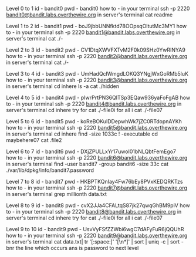 Level 0 to 1
id -          bandit0 
pwd -         bandit0
how to -      in your terminal
					ssh -p 2220 bandit0@bandit.labs.overthewire.org 
			  in server's terminal 
			  		cat readme	

Level 1 to 2
id -          bandit1 
pwd -         boJ9jbbUNNfktd78OOpsqOltutMc3MY1
how to -      in your terminal
					ssh -p 2220 bandit1@bandit.labs.overthewire.org 
			  in server's terminal 
			  		cat ./-
			  			
Level 2 to 3
id -          bandit2 
pwd -         CV1DtqXWVFXTvM2F0k09SHz0YwRINYA9
how to -      in your terminal
					ssh -p 2220 bandit2@bandit.labs.overthewire.org 
			  in server's terminal 
			  		cat ./-


Level 3 to 4
id -          bandit3 
pwd -         UmHadQclWmgdLOKQ3YNgjWxGoRMb5luK
how to -      in your terminal
					ssh -p 2220 bandit3@bandit.labs.overthewire.org 
			  in server's terminal 
			  		cd inhere
			  		ls -a
			  		cat ./hidden


Level 4 to 5
id -          bandit4 
pwd -         pIwrPrtPN36QITSp3EQaw936yaFoFgAB
how to -      in your terminal
					ssh -p 2220 bandit4@bandit.labs.overthewire.org 
			  in server's terminal 
			  		cd inhere
			  		try for cat ./-file0i for all i
			  		cat ./-file07

Level 5 to 6
id -          bandit5 
pwd -         koReBOKuIDDepwhWk7jZC0RTdopnAYKh
how to -      in your terminal
					ssh -p 2220 bandit5@bandit.labs.overthewire.org 
			  in server's terminal 
			  		cd inhere
			  		find -size 1033c ! -executable
			  		cd maybehere07
			  		cat .file2			  		

Level 6 to 7
id -          bandit6 
pwd -         DXjZPULLxYr17uwoI01bNLQbtFemEgo7    
how to -      in your terminal
					ssh -p 2220 bandit6@bandit.labs.overthewire.org 
			  in server's terminal 
			  		find -user bandit7 -group bandit6 -size 33c
			  		cat ./var/lib/dpkg/info/bandit7.password       

Level 7 to 8
id -          bandit7 
pwd -         HKBPTKQnIay4Fw76bEy8PVxKEDQRKTzs    
how to -      in your terminal
					ssh -p 2220 bandit7@bandit.labs.overthewire.org 
			  in server's terminal 
			  		grep millionth data.txt

Level 8 to 9
id -          bandit8
pwd -         cvX2JJa4CFALtqS87jk27qwqGhBM9plV
how to -      in your terminal
					ssh -p 2220 bandit8@bandit.labs.overthewire.org 
			  in server's terminal 
			  		cd inhere
			  		try for cat ./-file0i for all i
			  		cat ./-file07

Level 9 to 10
id -          bandit9
pwd -         UsvVyFSfZZWbi6wgC7dAFyFuR6jQQUhR
how to -      in your terminal
					ssh -p 2220 bandit9@bandit.labs.overthewire.org 
			  in server's terminal
			  		cat data.txt| tr '[:space:]' '[\n*]' | sort | uniq -c | sort -bnr
			  		the line which occurs ans is password to next level
